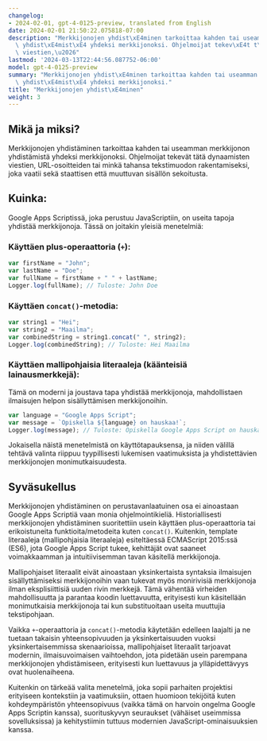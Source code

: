 ```yaml
---
changelog:
- 2024-02-01, gpt-4-0125-preview, translated from English
date: 2024-02-01 21:50:22.075818-07:00
description: "Merkkijonojen yhdist\xE4minen tarkoittaa kahden tai useamman merkkijonon\
  \ yhdist\xE4mist\xE4 yhdeksi merkkijonoksi. Ohjelmoijat tekev\xE4t t\xE4t\xE4 dynaamisten\
  \ viestien,\u2026"
lastmod: '2024-03-13T22:44:56.087752-06:00'
model: gpt-4-0125-preview
summary: "Merkkijonojen yhdist\xE4minen tarkoittaa kahden tai useamman merkkijonon\
  \ yhdist\xE4mist\xE4 yhdeksi merkkijonoksi."
title: "Merkkijonojen yhdist\xE4minen"
weight: 3
---
```


## Mikä ja miksi?

Merkkijonojen yhdistäminen tarkoittaa kahden tai useamman merkkijonon yhdistämistä yhdeksi merkkijonoksi. Ohjelmoijat tekevät tätä dynaamisten viestien, URL-osoitteiden tai minkä tahansa tekstimuodon rakentamiseksi, joka vaatii sekä staattisen että muuttuvan sisällön sekoitusta.

## Kuinka:

Google Apps Scriptissä, joka perustuu JavaScriptiin, on useita tapoja yhdistää merkkijonoja. Tässä on joitakin yleisiä menetelmiä:

### Käyttäen plus-operaattoria (`+`):

```javascript
var firstName = "John";
var lastName = "Doe";
var fullName = firstName + " " + lastName;
Logger.log(fullName); // Tuloste: John Doe
```

### Käyttäen `concat()`-metodia:

```javascript
var string1 = "Hei";
var string2 = "Maailma";
var combinedString = string1.concat(" ", string2);
Logger.log(combinedString); // Tuloste: Hei Maailma
```

### Käyttäen mallipohjaisia literaaleja (käänteisiä lainausmerkkejä):

Tämä on moderni ja joustava tapa yhdistää merkkijonoja, mahdollistaen ilmaisujen helpon sisällyttämisen merkkijonoihin.

```javascript
var language = "Google Apps Script";
var message = `Opiskella ${language} on hauskaa!`;
Logger.log(message); // Tuloste: Opiskella Google Apps Script on hauskaa!
```

Jokaisella näistä menetelmistä on käyttötapauksensa, ja niiden välillä tehtävä valinta riippuu tyypillisesti lukemisen vaatimuksista ja yhdistettävien merkkijonojen monimutkaisuudesta.

## Syväsukellus

Merkkijonojen yhdistäminen on perustavanlaatuinen osa ei ainoastaan Google Apps Scriptiä vaan monia ohjelmointikieliä. Historiallisesti merkkijonojen yhdistäminen suoritettiin usein käyttäen plus-operaattoria tai erikoistuneita funktioita/metodeita kuten `concat()`. Kuitenkin, template literaaleja (mallipohjaisia literaaleja) esiteltäessä ECMAScript 2015:ssä (ES6), jota Google Apps Script tukee, kehittäjät ovat saaneet voimakkaamman ja intuitiivisemman tavan käsitellä merkkijonoja.

Mallipohjaiset literaalit eivät ainoastaan yksinkertaista syntaksia ilmaisujen sisällyttämiseksi merkkijonoihin vaan tukevat myös monirivisiä merkkijonoja ilman eksplisiittisiä uuden rivin merkkejä. Tämä vähentää virheiden mahdollisuutta ja parantaa koodin luettavuutta, erityisesti kun käsitellään monimutkaisia merkkijonoja tai kun substituoitaan useita muuttujia tekstipohjaan.

Vaikka `+`-operaattoria ja `concat()`-metodia käytetään edelleen laajalti ja ne tuetaan takaisin yhteensopivuuden ja yksinkertaisuuden vuoksi yksinkertaisemmissa skenaarioissa, mallipohjaiset literaalit tarjoavat modernin, ilmaisuvoimaisen vaihtoehdon, jota pidetään usein parempana merkkijonojen yhdistämiseen, erityisesti kun luettavuus ja ylläpidettävyys ovat huolenaiheena.

Kuitenkin on tärkeää valita menetelmä, joka sopii parhaiten projektisi erityiseen kontekstiin ja vaatimuksiin, ottaen huomioon tekijöitä kuten kohdeympäristön yhteensopivuus (vaikka tämä on harvoin ongelma Google Apps Scriptin kanssa), suorituskyvyn seuraukset (vähäiset useimmissa sovelluksissa) ja kehitystiimin tuttuus modernien JavaScript-ominaisuuksien kanssa.
